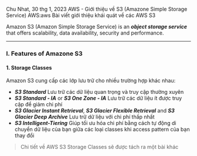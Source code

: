 Chu Nhat, 30 thg 1, 2023
AWS - Giới thiệu về S3 (Amazone Simple Storage Service)
AWS:aws
Bài viết giới thiệu khái quát về các AWS S3


Amazon S3 (Amazon Simple Storage Service) is an ***object storage service*** that offers scalability, data availability, security and performance. 

--- 

### I. Features of Amazone S3

#### 1. Storage Classes

Amazon S3 cung cấp các lớp lưu trữ cho nhiều trường hợp khác nhau:
- ***S3 Standard*** Lưu trữ các dữ liệu quan trọng và truy cập thường xuyên
- ***S3 Standard - IA*** or ***S3 One Zone - IA*** Lưu trữ các dữ liệu ít được truy cập để giảm chi phí
- ***S3 Glacier Instant Retrieval***, ***S3 Glacier Flexible Retrieval*** and ***S3 Glacier Deep Archive*** Lưu trữ dữ liệu với chi phí thấp nhất 
- ***S3 Intelligent-Tiering*** Giúp tối ưu hóa chi phí bằng cách tự động di chuyển dữ liệu của bạn giữa các loại classes khi access pattern của bạn thay đổi

 > Chi tiết về AWS S3 Storage Classes sẽ được tách ra một bài khác
 
 